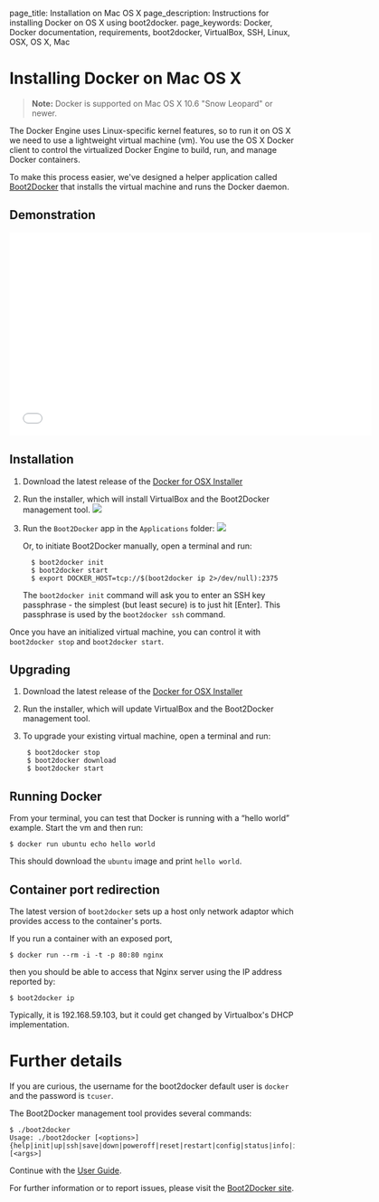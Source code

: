 page_title: Installation on Mac OS X
page_description: Instructions for installing Docker on OS X using boot2docker.
page_keywords: Docker, Docker documentation, requirements, boot2docker, VirtualBox, SSH, Linux, OSX, OS X, Mac

# Installing Docker on Mac OS X

> **Note:**
> Docker is supported on Mac OS X 10.6 "Snow Leopard" or newer.

The Docker Engine uses Linux-specific kernel features, so to run it on OS X
we need to use a lightweight virtual machine (vm).  You use the OS X Docker client to
control the virtualized Docker Engine to build, run, and manage Docker containers.

To make this process easier, we've designed a helper application called
[Boot2Docker](https://github.com/boot2docker/boot2docker) that installs the
virtual machine and runs the Docker daemon.

## Demonstration

<iframe width="640" height="360" src="//www.youtube.com/embed/wQsrKX4588U?rel=0" frameborder="0" allowfullscreen></iframe>

## Installation

1. Download the latest release of the [Docker for OSX Installer](
   https://github.com/boot2docker/osx-installer/releases)

2. Run the installer, which will install VirtualBox and the Boot2Docker management
   tool.
   ![](/installation/images/osx-installer.png)

3. Run the `Boot2Docker` app in the `Applications` folder:
   ![](/installation/images/osx-Boot2Docker-Start-app.png)

   Or, to initiate Boot2Docker manually, open a terminal and run:

	     $ boot2docker init
	     $ boot2docker start
	     $ export DOCKER_HOST=tcp://$(boot2docker ip 2>/dev/null):2375

   The `boot2docker init` command will ask you to enter an SSH key passphrase - the simplest
   (but least secure) is to just hit [Enter]. This passphrase is used by the
   `boot2docker ssh` command.

Once you have an initialized virtual machine, you can control it with `boot2docker stop`
and `boot2docker start`.

## Upgrading

1. Download the latest release of the [Docker for OSX Installer](
   https://github.com/boot2docker/osx-installer/releases)

2. Run the installer, which will update VirtualBox and the Boot2Docker management
   tool.

3. To upgrade your existing virtual machine, open a terminal and run:

        $ boot2docker stop
        $ boot2docker download
        $ boot2docker start

## Running Docker

From your terminal, you can test that Docker is running with a “hello world” example.
Start the vm and then run:

    $ docker run ubuntu echo hello world

This should download the `ubuntu` image and print `hello world`.

## Container port redirection

The latest version of `boot2docker` sets up a host only network adaptor which provides
access to the container's ports.

If you run a container with an exposed port,

    $ docker run --rm -i -t -p 80:80 nginx

then you should be able to access that Nginx server using the IP address reported by:

    $ boot2docker ip

Typically, it is 192.168.59.103, but it could get changed by Virtualbox's DHCP
implementation.

# Further details

If you are curious, the username for the boot2docker default user is `docker` and the password is `tcuser`.

The Boot2Docker management tool provides several commands:

    $ ./boot2docker
    Usage: ./boot2docker [<options>]
    {help|init|up|ssh|save|down|poweroff|reset|restart|config|status|info|ip|delete|download|version} [<args>]

Continue with the [User Guide](/userguide/).

For further information or to report issues, please visit the [Boot2Docker site](http://boot2docker.io).
